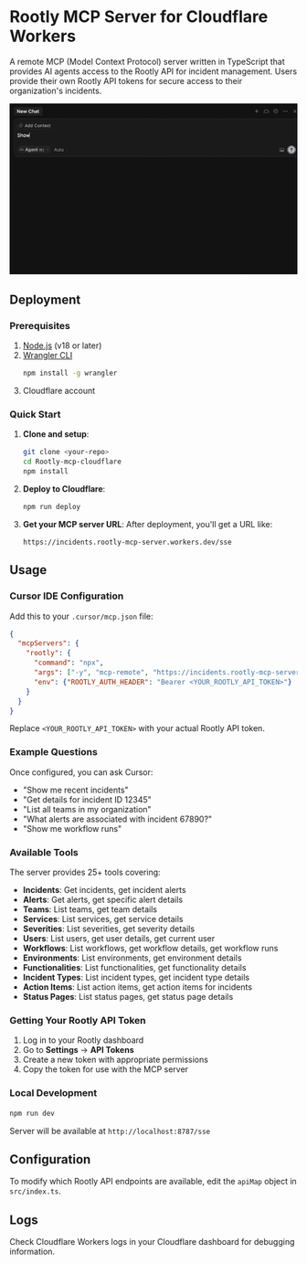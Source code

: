 # Rootly MCP Server for Cloudflare Workers

A remote MCP (Model Context Protocol) server written in TypeScript that provides AI agents access to the Rootly API for incident management. Users provide their own Rootly API tokens for secure access to their organization's incidents.

![Cursor IDE Integration Demo](cloudflare-mcp-demo.gif)

## Deployment

### Prerequisites

1. [Node.js](https://nodejs.org/) (v18 or later)
2. [Wrangler CLI](https://developers.cloudflare.com/workers/wrangler/install-and-update/)
   ```bash
   npm install -g wrangler
   ```
3. Cloudflare account

### Quick Start

1. **Clone and setup**:
   ```bash
   git clone <your-repo>
   cd Rootly-mcp-cloudflare
   npm install
   ```

2. **Deploy to Cloudflare**:
   ```bash
   npm run deploy
   ```

3. **Get your MCP server URL**:
   After deployment, you'll get a URL like:
   ```
   https://incidents.rootly-mcp-server.workers.dev/sse
   ```

## Usage

### Cursor IDE Configuration

Add this to your `.cursor/mcp.json` file:

```json
{
  "mcpServers": {
    "rootly": {
      "command": "npx",
      "args": ["-y", "mcp-remote", "https://incidents.rootly-mcp-server.workers.dev/sse", "--header", "Authorization:${ROOTLY_AUTH_HEADER}"],
      "env": {"ROOTLY_AUTH_HEADER": "Bearer <YOUR_ROOTLY_API_TOKEN>"}
    }
  }
}
```

Replace `<YOUR_ROOTLY_API_TOKEN>` with your actual Rootly API token.

### Example Questions

Once configured, you can ask Cursor:

- "Show me recent incidents"
- "Get details for incident ID 12345" 
- "List all teams in my organization"
- "What alerts are associated with incident 67890?"
- "Show me workflow runs"

### Available Tools

The server provides 25+ tools covering:

- **Incidents**: Get incidents, get incident alerts
- **Alerts**: Get alerts, get specific alert details
- **Teams**: List teams, get team details
- **Services**: List services, get service details  
- **Severities**: List severities, get severity details
- **Users**: List users, get user details, get current user
- **Workflows**: List workflows, get workflow details, get workflow runs
- **Environments**: List environments, get environment details
- **Functionalities**: List functionalities, get functionality details
- **Incident Types**: List incident types, get incident type details
- **Action Items**: List action items, get action items for incidents
- **Status Pages**: List status pages, get status page details

### Getting Your Rootly API Token

1. Log in to your Rootly dashboard
2. Go to **Settings** → **API Tokens**
3. Create a new token with appropriate permissions
4. Copy the token for use with the MCP server

### Local Development

```bash
npm run dev
```

Server will be available at `http://localhost:8787/sse`

## Configuration

To modify which Rootly API endpoints are available, edit the `apiMap` object in `src/index.ts`.

## Logs

Check Cloudflare Workers logs in your Cloudflare dashboard for debugging information.